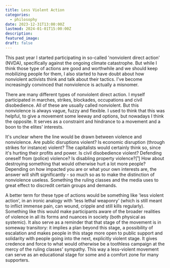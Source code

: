 ```yaml
---
title: Less Violent Action
categories:
  - philosophy
date: 2023-12-31T13:00:00Z
lastmod: 2024-01-01T15:00:00Z
description: 
featured_image: 
draft: false
---
```

This past year I started participating in so-called 'nonviolent direct action' (NVDA), specifically against the ongoing climate catastrophe. But while I think those type of actions are good and worthwhile and we should keep mobilizing people for them, I also started to have doubt about how nonviolent activists think and talk about their tactics. I've become increasingly convinced that nonviolence is actually a misnomer.
<!--more-->
There are many different types of nonviolent direct action. I myself participated in marches, strikes, blockades, occupations and civil disobedience. All of these are usually called nonviolent. But this nonviolence is always vague, fuzzy and flexible. I used to think that this was helpful, to give a movement some leeway and options, but nowadays I think the opposite. It serves as a constraint and hindrance to a movement and a boon to the elites' interests.

It's unclear where the line would be drawn between violence and nonviolence. Are public disruptions violent? Is economic disruption (through strikes for instance) violent? The capitalists would certainly think so, since it's hurting their profits and power. Is civil disobedience violent? Defending oneself from (police) violence? Is disabling property violence?[¹] How about destroying something that would otherwise hurt a lot more people? Depending on how impacted you are or what your own interests are, the answer will shift significantly - so much so as to make the distinction of nonviolence useless. Something the ruling classes and the media uses to great effect to discredit certain groups and demands.

A better term for these type of actions would be something like 'less violent action', in an ironic analogy with 'less lethal weaponry' (which is still meant to inflict immense pain, can wound, cripple and still kills regularly). Something like this would make participants aware of the broader realities of violence in all its forms and nuances in society (both physical as systemic). It also serve as a reminder that that stage of the movement is in someway transitory: it implies a plan beyond this stage, a possibility of escalation and makes people in this stage more open to public support and solidarity with people going into the next, explicitly violent stage. It gives credence and force to what would otherwise be a toothless campaign at the mercy of the ruling classes' sympathy. This way a less-violent movement can serve as an educational stage for some and a comfort zone for many supporters.

[^1]: Such as the Tyre Extinguisher actions where the tyres of SUV's get deflated but not destroyed, causing only a hindrance and temporary inaction.
